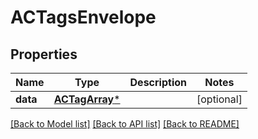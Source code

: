 # ACTagsEnvelope

## Properties
Name | Type | Description | Notes
------------ | ------------- | ------------- | -------------
**data** | [**ACTagArray***](ACTagArray.md) |  | [optional] 

[[Back to Model list]](../README.md#documentation-for-models) [[Back to API list]](../README.md#documentation-for-api-endpoints) [[Back to README]](../README.md)


